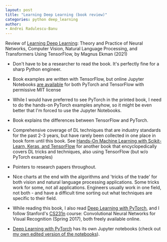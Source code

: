 ```yaml
---
layout: post
title: "Learning Deep Learning (book review)"
categories: python deep_learning
author:
- Andrei Radulescu-Banu
---
```


Review of [Learning Deep Learning](https://www.amazon.com/Learning-Deep-Processing-Transformers-TensorFlow/dp/0137470355): Theory and Practice of Neural Networks, Computer Vision, Natural Language Processing, and Transformers Using TensorFlow, by Magnus Ekman (2021)

* Don't have to be a researcher to read the book. It's perfectly fine for a sharp Python engineer.
* Book examples are written with TensorFlow, but online Jupyter Notebooks [are available](https://github.com/NVDLI/LDL/tree/main/pt_framework) for both PyTorch and TensorFlow with permissive MIT license
* While I would have preferred to see PyTorch in the printed book, I need to do the hands-on PyTorch examples anyhow, so it might be even better that I'm forced to use the Jupyter Notebooks.
* Book explains the differences between TensorFlow and PyTorch.
* Comprehensive coverage of DL techniques that are industry standards for the past 2-3 years, but have rarely been collected in one place in book form until this book. See [Hands-On Machine Learning with Scikit-Learn, Keras, and TensorFlow](https://www.amazon.com/Hands-Machine-Learning-Scikit-Learn-TensorFlow/dp/14920326461) for another book that encyclopedically covers DL tricks and techniques, also using TensorFlow (but w/o PyTorch examples)
* Pointers to research papers throughout.
* Nice charts at the end with the algorithms and 'tricks of the trade' for both vision and natural language processing applications. Some tricks work for some, not all applications. Engineers usually work in one field, not both - and have a difficult time sorting out what techniques are specific to their field.

* While reading this book, I also read [Deep Learning with PyTorch](https://pytorch.org/assets/deep-learning/Deep-Learning-with-PyTorch.pdf), and I follow Stanford's [CS231n](http://cs231n.stanford.edu/) course: Convolutional Neural Networks for Visual Recognition (Spring 2017), both freely available online.
* [Deep Learning with PyTorch](https://pytorch.org/assets/deep-learning/Deep-Learning-with-PyTorch.pdf) has its own Jupyter notebooks (check out [my own edited version of the notebooks](https://bitdribble.github.io/python/2021/12/17/intro-to-pytorch/)).
